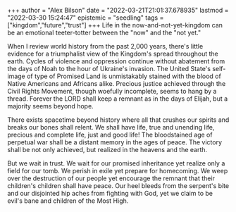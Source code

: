 +++
author = "Alex Bilson"
date = "2022-03-21T21:01:37.678935"
lastmod = "2022-03-30 15:24:47"
epistemic = "seedling"
tags = ["kingdom","future","trust"]
+++
Life in the now-and-not-yet-kingdom can be an emotional teeter-totter between the "now" and the "not yet."

When I review world history from the past 2,000 years, there's little evidence for a triumphalist view of the Kingdom's spread throughout the earth. Cycles of violence and oppression continue without abatement from the days of Noah to the hour of Ukraine's invasion. The United State's self-image of type of Promised Land is unmistakably stained with the blood of Native Americans and Africans alike. Precious justice achieved through the Civil Rights Movement, though woefully incomplete, seems to hang by a thread. Forever the LORD shall keep a remnant as in the days of Elijah, but a majority seems beyond hope.

There exists spacetime beyond history where all that crushes our spirits and breaks our bones shall relent. We shall have life, true and unending life, precious and complete life, just and good life! The bloodstained age of perpetual war shall be a distant memory in the ages of peace. The victory shall be not only achieved, but realized in the heavens and the earth.

But we wait in trust. We wait for our promised inheritance yet realize only a field for our tomb. We perish in exile yet prepare for homecoming. We weep over the destruction of our people yet encourage the remnant that their children's children shall have peace. Our heel bleeds from the serpent's bite and our disjointed hip aches from fighting with God, yet we claim to be evil's bane and children of the Most High.
